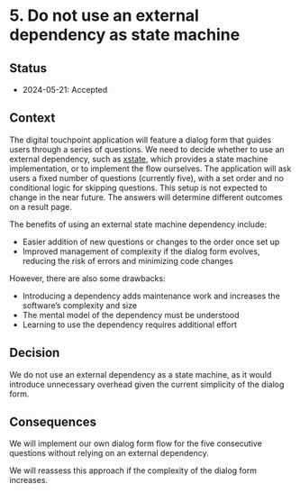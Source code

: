 # 5. Do not use an external dependency as state machine

## Status

- 2024-05-21: Accepted

## Context

The digital touchpoint application will feature a dialog form that guides users through a series of questions.
We need to decide whether to use an external dependency, such as [xstate](https://xstate.js.org/),
which provides a state machine implementation, or to implement the flow ourselves. The application
will ask users a fixed number of questions (currently five), with a set order and no conditional
logic for skipping questions. This setup is not expected to change in the near future.
The answers will determine different outcomes on a result page.

The benefits of using an external state machine dependency include:

- Easier addition of new questions or changes to the order once set up
- Improved management of complexity if the dialog form evolves, reducing the risk of errors and minimizing code changes

However, there are also some drawbacks:

- Introducing a dependency adds maintenance work and increases the software’s complexity and size
- The mental model of the dependency must be understood
- Learning to use the dependency requires additional effort

## Decision

We do not use an external dependency as a state machine, as it would introduce unnecessary overhead given the
current simplicity of the dialog form.

## Consequences

We will implement our own dialog form flow for the five consecutive questions without relying on an external dependency.

We will reassess this approach if the complexity of the dialog form increases.
